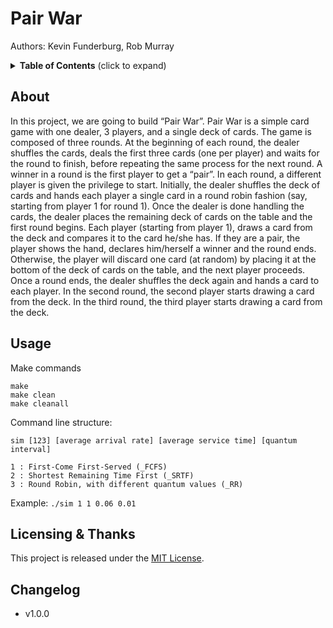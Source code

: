 # Pair War

Authors: Kevin Funderburg, Rob Murray

<details>
  <summary><strong>Table of Contents</strong> (click to expand)</summary>
<!-- TOC depthFrom:2 -->

- [About](#about)
- [Licensing & thanks](#licensing--thanks)
- [Changelog](#changelog)

<!-- /TOC -->
</details>

## About
In this project, we are going to build “Pair War”.
Pair War is a simple card game with one dealer, 3 players, and a single deck of cards. The game is composed of three rounds.
At the beginning of each round, the dealer shuffles the cards, deals the first three cards (one per player) and waits for the round to finish, before repeating the same process for the next round.
A winner in a round is the first player to get a “pair”. In each round, a different player is given the privilege to start. Initially, the dealer shuffles the deck of cards and hands each player a single card in a round robin fashion (say, starting from player 1 for round 1). Once the dealer is done handling the cards, the dealer places the remaining deck of cards on the table and the first round begins. Each player (starting from player 1), draws a card from the deck and compares it to the card he/she has. If they are a pair, the player shows the hand, declares him/herself a winner and the round ends. Otherwise, the player will discard one card (at random) by placing it at the bottom of the deck of cards on the table, and the next player proceeds.
Once a round ends, the dealer shuffles the deck again and hands a card to each player. In the second round, the second player starts drawing a card from the deck. In the third round, the third player starts drawing a card from the deck.

## Usage
Make commands
```shell
make
make clean
make cleanall
```

Command line structure:

```shell
sim [123] [average arrival rate] [average service time] [quantum interval]

1 : First-Come First-Served (_FCFS)
2 : Shortest Remaining Time First (_SRTF)
3 : Round Robin, with different quantum values (_RR)
```

Example: `./sim 1 1 0.06 0.01`



## Licensing & Thanks

This project is released under the [MIT License][mit].

## Changelog

- v1.0.0

[mit]: https://github.com/kevin-funderburg/discrete-time-event-simulator/blob/master/LICENSE.txt
